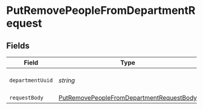 # PutRemovePeopleFromDepartmentRequest


## Fields

| Field                                                                                                           | Type                                                                                                            | Required                                                                                                        | Description                                                                                                     |
| --------------------------------------------------------------------------------------------------------------- | --------------------------------------------------------------------------------------------------------------- | --------------------------------------------------------------------------------------------------------------- | --------------------------------------------------------------------------------------------------------------- |
| `departmentUuid`                                                                                                | *string*                                                                                                        | :heavy_check_mark:                                                                                              | The UUID of the department                                                                                      |
| `requestBody`                                                                                                   | [PutRemovePeopleFromDepartmentRequestBody](../../models/operations/putremovepeoplefromdepartmentrequestbody.md) | :heavy_minus_sign:                                                                                              | N/A                                                                                                             |